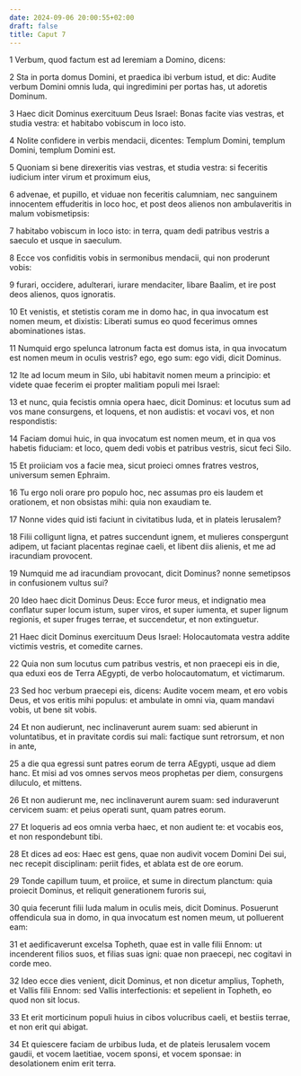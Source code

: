 ```yaml
---
date: 2024-09-06 20:00:55+02:00
draft: false
title: Caput 7
---
```





1 Verbum, quod factum est ad Ieremiam a Domino, dicens:

2 Sta in porta domus Domini, et praedica ibi verbum istud, et dic: Audite verbum Domini omnis Iuda, qui ingredimini per portas has, ut adoretis Dominum.

3 Haec dicit Dominus exercituum Deus Israel: Bonas facite vias vestras, et studia vestra: et habitabo vobiscum in loco isto.

4 Nolite confidere in verbis mendacii, dicentes: Templum Domini, templum Domini, templum Domini est.

5 Quoniam si bene direxeritis vias vestras, et studia vestra: si feceritis iudicium inter virum et proximum eius,

6 advenae, et pupillo, et viduae non feceritis calumniam, nec sanguinem innocentem effuderitis in loco hoc, et post deos alienos non ambulaveritis in malum vobismetipsis:

7 habitabo vobiscum in loco isto: in terra, quam dedi patribus vestris a saeculo et usque in saeculum.

8 Ecce vos confiditis vobis in sermonibus mendacii, qui non proderunt vobis:

9 furari, occidere, adulterari, iurare mendaciter, libare Baalim, et ire post deos alienos, quos ignoratis.

10 Et venistis, et stetistis coram me in domo hac, in qua invocatum est nomen meum, et dixistis: Liberati sumus eo quod fecerimus omnes abominationes istas.

11 Numquid ergo spelunca latronum facta est domus ista, in qua invocatum est nomen meum in oculis vestris? ego, ego sum: ego vidi, dicit Dominus.

12 Ite ad locum meum in Silo, ubi habitavit nomen meum a principio: et videte quae fecerim ei propter malitiam populi mei Israel:

13 et nunc, quia fecistis omnia opera haec, dicit Dominus: et locutus sum ad vos mane consurgens, et loquens, et non audistis: et vocavi vos, et non respondistis:

14 Faciam domui huic, in qua invocatum est nomen meum, et in qua vos habetis fiduciam: et loco, quem dedi vobis et patribus vestris, sicut feci Silo.

15 Et proiiciam vos a facie mea, sicut proieci omnes fratres vestros, universum semen Ephraim.

16 Tu ergo noli orare pro populo hoc, nec assumas pro eis laudem et orationem, et non obsistas mihi: quia non exaudiam te.

17 Nonne vides quid isti faciunt in civitatibus Iuda, et in plateis Ierusalem?

18 Filii colligunt ligna, et patres succendunt ignem, et mulieres conspergunt adipem, ut faciant placentas reginae caeli, et libent diis alienis, et me ad iracundiam provocent.

19 Numquid me ad iracundiam provocant, dicit Dominus? nonne semetipsos in confusionem vultus sui?

20 Ideo haec dicit Dominus Deus: Ecce furor meus, et indignatio mea conflatur super locum istum, super viros, et super iumenta, et super lignum regionis, et super fruges terrae, et succendetur, et non extinguetur.

21 Haec dicit Dominus exercituum Deus Israel: Holocautomata vestra addite victimis vestris, et comedite carnes.

22 Quia non sum locutus cum patribus vestris, et non praecepi eis in die, qua eduxi eos de Terra AEgypti, de verbo holocautomatum, et victimarum.

23 Sed hoc verbum praecepi eis, dicens: Audite vocem meam, et ero vobis Deus, et vos eritis mihi populus: et ambulate in omni via, quam mandavi vobis, ut bene sit vobis.

24 Et non audierunt, nec inclinaverunt aurem suam: sed abierunt in voluntatibus, et in pravitate cordis sui mali: factique sunt retrorsum, et non in ante,

25 a die qua egressi sunt patres eorum de terra AEgypti, usque ad diem hanc. Et misi ad vos omnes servos meos prophetas per diem, consurgens diluculo, et mittens.

26 Et non audierunt me, nec inclinaverunt aurem suam: sed induraverunt cervicem suam: et peius operati sunt, quam patres eorum.

27 Et loqueris ad eos omnia verba haec, et non audient te: et vocabis eos, et non respondebunt tibi.

28 Et dices ad eos: Haec est gens, quae non audivit vocem Domini Dei sui, nec recepit disciplinam: periit fides, et ablata est de ore eorum.

29 Tonde capillum tuum, et proiice, et sume in directum planctum: quia proiecit Dominus, et reliquit generationem furoris sui,

30 quia fecerunt filii Iuda malum in oculis meis, dicit Dominus. Posuerunt offendicula sua in domo, in qua invocatum est nomen meum, ut polluerent eam:

31 et aedificaverunt excelsa Topheth, quae est in valle filii Ennom: ut incenderent filios suos, et filias suas igni: quae non praecepi, nec cogitavi in corde meo.

32 Ideo ecce dies venient, dicit Dominus, et non dicetur amplius, Topheth, et Vallis filii Ennom: sed Vallis interfectionis: et sepelient in Topheth, eo quod non sit locus.

33 Et erit morticinum populi huius in cibos volucribus caeli, et bestiis terrae, et non erit qui abigat.

34 Et quiescere faciam de urbibus Iuda, et de plateis Ierusalem vocem gaudii, et vocem laetitiae, vocem sponsi, et vocem sponsae: in desolationem enim erit terra.

